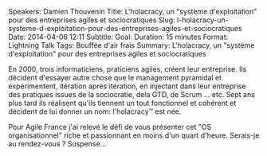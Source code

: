 ﻿Speakers: Damien Thouvenin
Title: L'holacracy, un "système d'exploitation" pour des entreprises agiles et sociocratiques
Slug: l-holacracy-un-systeme-d-exploitation-pour-des-entreprises-agiles-et-sociocratiques
Date: 2014-04-06 12:11
Subtitle: 
Goal: 
Duration: 15 minutes
Format: Lightning Talk
Tags: Bouffée d'air frais
Summary: L'holacracy, un "système d'exploitation" pour des entreprises agiles et sociocratiques

En 2000, trois informaticiens, praticiens agiles, créent leur entreprise. Ils décident d'essayer autre chose que le management pyramidal et expérimentent, itération après itération, en injectant dans leur entreprise des pratiques issues de la sociocratie, dela GTD, de Scrum ... etc. Sept ans plus tard ils réalisent qu'ils tiennent un tout fonctionnel et cohérent et décident de lui donner un nom: l'holacracy&trade; est née.

Pour Agile France j'ai relevé le défi de vous présenter cet "OS organisationnel" riche et passionnant en moins d'un quart d'heure. Serais-je au rendez-vous ? Suspense...  

